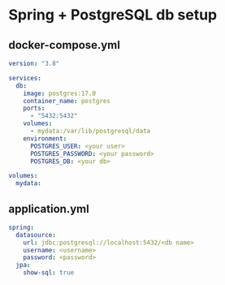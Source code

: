 # Spring + PostgreSQL db setup

## docker-compose.yml
```yaml
version: "3.8"

services:
  db:
    image: postgres:17.0
    container_name: postgres
    ports:
      - "5432:5432"
    volumes:
      - mydata:/var/lib/postgresql/data
    environment:
      POSTGRES_USER: <your user>
      POSTGRES_PASSWORD: <your password>
      POSTGRES_DB: <your db>

volumes:
  mydata:
```

## application.yml

```yaml
spring:
  datasource:
    url: jdbc:postgresql://localhost:5432/<db name>
    username: <username>
    password: <password>
  jpa:
    show-sql: true
```